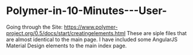 # Polymer-in-10-Minutes---User-
Going through the Site: https://www.polymer-project.org/0.5/docs/start/creatingelements.html
These are siple files that are almost identical to the main page. I have included some AngularJS Material Design elements to the main index page.
